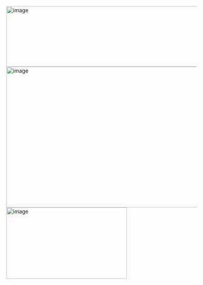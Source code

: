 <img width="783" height="160" alt="image" src="https://github.com/user-attachments/assets/9c8b3257-d358-429b-9836-98946ce6543f" />

<img width="885" height="372" alt="image" src="https://github.com/user-attachments/assets/445d08fe-de3c-41ad-8831-ff49697237ba" />


<img width="319" height="189" alt="image" src="https://github.com/user-attachments/assets/ade3276c-7939-4621-b984-c24c35729855" />
